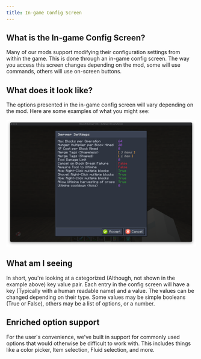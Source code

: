 ```yaml
---
title: In-game Config Screen
---
```


## What is the In-game Config Screen?

Many of our mods support modifying their configuration settings from within the game. This is done through an in-game config screen. The way you access this screen changes depending on the mod, some will use commands, others will use on-screen buttons.

## What does it look like?

The options presented in the in-game config screen will vary depending on the mod. Here are some examples of what you might see:

![An example of an in-game config screen](../_assets/ftb-config-screen-example.png)

## What am I seeing

In short, you're looking at a categorized (Although, not shown in the example above) key value pair. Each entry in the config screen will have a key (Typically with a human readable name) and a value. The values can be changed depending on their type. Some values may be simple booleans (True or False), others may be a list of options, or a number. 

## Enriched option support

For the user's convenience, we've built in support for commonly used options that would otherwise be difficult to work with. This includes things like a color picker, Item selection, Fluid selection, and more.

